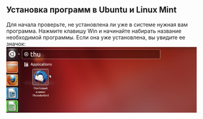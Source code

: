 Установка программ в Ubuntu и Linux Mint
---------
Для начала проверьте, не установлена ли уже в системе нужная вам программа. Нажмите клавишу Win и начинайте набирать название необходимой программы. Если она уже установлена, вы увидите ее значок:  
![ScreenShot](/images/installation/installed.png)  
